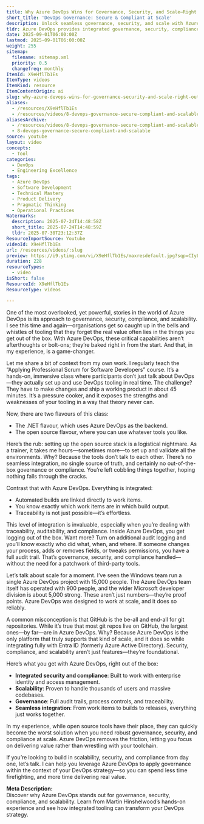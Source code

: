 ```yaml
---
title: Why Azure DevOps Wins for Governance, Security, and Scale—Right Out of the Box
short_title: 'DevOps Governance: Secure & Compliant at Scale'
description: Unlock seamless governance, security, and scale with Azure DevOps—integrated tooling that lets you deliver value, not just manage complexity.
tldr: Azure DevOps provides integrated governance, security, compliance, and scalability out of the box, eliminating the need for complex tool setups and manual integration. Its seamless traceability, audit trails, and ability to handle thousands of users make it ideal for large-scale, secure software development. Development managers should consider Azure DevOps to reduce operational friction and focus on delivering value rather than managing disparate tools.
date: 2025-09-01T06:00:00Z
lastmod: 2025-09-01T06:00:00Z
weight: 255
sitemap:
  filename: sitemap.xml
  priority: 0.5
  changefreq: monthly
ItemId: X9eHflTb1Es
ItemType: videos
ItemKind: resource
ItemContentOrigin: ai
slug: why-azure-devops-wins-for-governance-security-and-scale-right-out-of-the-box
aliases:
  - /resources/X9eHflTb1Es
  - /resources/videos/8-devops-governance-secure-compliant-and-scalable
aliasesArchive:
  - /resources/videos/8-devops-governance-secure-compliant-and-scalable
  - 8-devops-governance-secure-compliant-and-scalable
source: youtube
layout: video
concepts:
  - Tool
categories:
  - DevOps
  - Engineering Excellence
tags:
  - Azure DevOps
  - Software Development
  - Technical Mastery
  - Product Delivery
  - Pragmatic Thinking
  - Operational Practices
Watermarks:
  description: 2025-07-24T14:48:58Z
  short_title: 2025-07-24T14:48:59Z
  tldr: 2025-07-30T23:12:37Z
ResourceImportSource: Youtube
videoId: X9eHflTb1Es
url: /resources/videos/:slug
preview: https://i9.ytimg.com/vi/X9eHflTb1Es/maxresdefault.jpg?sqp=CIyL2sMG&rs=AOn4CLBA5BlXmnA6HN8yMMEBDx9K_CkqKQ
duration: 228
resourceTypes:
  - video
isShort: false
ResourceId: X9eHflTb1Es
ResourceType: videos

---
```

One of the most overlooked, yet powerful, stories in the world of Azure DevOps is its approach to governance, security, compliance, and scalability. I see this time and again—organisations get so caught up in the bells and whistles of tooling that they forget the real value often lies in the things you get out of the box. With Azure DevOps, these critical capabilities aren’t afterthoughts or bolt-ons; they’re baked right in from the start. And that, in my experience, is a game-changer.

Let me share a bit of context from my own work. I regularly teach the “Applying Professional Scrum for Software Developers” course. It’s a hands-on, immersive class where participants don’t just talk about DevOps—they actually set up and use DevOps tooling in real time. The challenge? They have to make changes and ship a working product in about 45 minutes. It’s a pressure cooker, and it exposes the strengths and weaknesses of your tooling in a way that theory never can.

Now, there are two flavours of this class:

- The .NET flavour, which uses Azure DevOps as the backend.
- The open source flavour, where you can use whatever tools you like.

Here’s the rub: setting up the open source stack is a logistical nightmare. As a trainer, it takes me hours—sometimes more—to set up and validate all the environments. Why? Because the tools don’t talk to each other. There’s no seamless integration, no single source of truth, and certainly no out-of-the-box governance or compliance. You’re left cobbling things together, hoping nothing falls through the cracks.

Contrast that with Azure DevOps. Everything is integrated:

- Automated builds are linked directly to work items.
- You know exactly which work items are in which build output.
- Traceability is not just possible—it’s effortless.

This level of integration is invaluable, especially when you’re dealing with traceability, auditability, and compliance. Inside Azure DevOps, you get logging out of the box. Want more? Turn on additional audit logging and you’ll know exactly who did what, when, and where. If someone changes your process, adds or removes fields, or tweaks permissions, you have a full audit trail. That’s governance, security, and compliance handled—without the need for a patchwork of third-party tools.

Let’s talk about scale for a moment. I’ve seen the Windows team run a single Azure DevOps project with 15,000 people. The Azure DevOps team itself has operated with 900 people, and the wider Microsoft developer division is about 5,000 strong. These aren’t just numbers—they’re proof points. Azure DevOps was designed to work at scale, and it does so reliably.

A common misconception is that GitHub is the be-all and end-all for git repositories. While it’s true that most git repos live on GitHub, the largest ones—by far—are in Azure DevOps. Why? Because Azure DevOps is the only platform that truly supports that kind of scale, and it does so while integrating fully with Entra ID (formerly Azure Active Directory). Security, compliance, and scalability aren’t just features—they’re foundational.

Here’s what you get with Azure DevOps, right out of the box:

- **Integrated security and compliance**: Built to work with enterprise identity and access management.
- **Scalability**: Proven to handle thousands of users and massive codebases.
- **Governance**: Full audit trails, process controls, and traceability.
- **Seamless integration**: From work items to builds to releases, everything just works together.

In my experience, while open source tools have their place, they can quickly become the worst solution when you need robust governance, security, and compliance at scale. Azure DevOps removes the friction, letting you focus on delivering value rather than wrestling with your toolchain.

If you’re looking to build in scalability, security, and compliance from day one, let’s talk. I can help you leverage Azure DevOps to apply governance within the context of your DevOps strategy—so you can spend less time firefighting, and more time delivering real value.

**Meta Description:**  
Discover why Azure DevOps stands out for governance, security, compliance, and scalability. Learn from Martin Hinshelwood’s hands-on experience and see how integrated tooling can transform your DevOps strategy.
